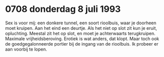 # 0708 donderdag 8 juli 1993
Sex is voor mij: een donkere tunnel, een soort rioolbuis, waar je doorheen moet kruipen. Aan het eind een deurtje. Als het niet op slot zit kun je eruit, opluchting. Meestal zit het op slot, en moet je achterwaarts terugkruipen. Maximale vrijheidsberoving. Erotiek is wat anders, dat klopt. Maar toch ook de goedgegalonneerde portier bij de ingang van de rioolbuis. Ik probeer er aan voorbij te lopen. 